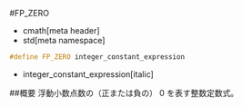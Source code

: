 #FP_ZERO
* cmath[meta header]
* std[meta namespace]

```cpp
#define FP_ZERO integer_constant_expression
```
* integer_constant_expression[italic]

##概要
浮動小数点数の（正または負の） 0 を表す整数定数式。
